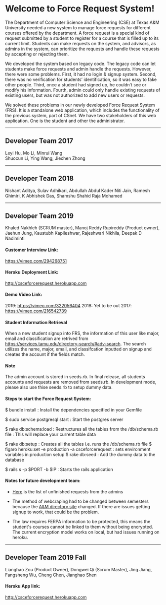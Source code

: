 Welcome to Force Request System!
===================

The Department of Computer Science and Engineering (CSE) at Texas A&M University needed a new system to manage force requests for different courses offered by the department. A force request is a special kind of request submitted by a student to register for a course that is filled up to its current limit. Students can make requests on the system, and advisors, as admins in the system, can prioritize the requests and handle these requests by accepting or rejecting them.

We developed the system based on legacy code. The legacy code can let students make force requests and admin handle the requests. However, there were some problems. First, it had no login & signup system. Second, there was no verification for students’ identification, so it was easy to fake other people. Third, once a student had signed up, he couldn’t see or modify his information. Fourth, admin could only handle existing requests of existing users, but was not authorized to add new users or requests.

We solved these problems in our newly developed Force Request System (FRS). It is a standalone web application, which includes the functionality of the previous system, part of CSnet. We have two stakeholders of this web application. One is the student and other the administrator. 

----------
Developer Team 2017
-------------
Leyi Hu,
Mo Li,
Minrui Wang<br>
Shuocun Li,
Ying Wang,
Jiechen Zhong

----------
Developer Team 2018
-------------
Nishant Aditya,
Sulav Adhikari,
Abdullah Abdul Kader
Niti Jain,
Ramesh Ghimiri,
K Abhishek Das,
Shamshu Shahid Raja Mohamed

----------
Developer Team 2019
-------------

Khaled Nakhleh (SCRUM master),
Manoj Reddy Rupireddy (Product owner),
Jaehun Jung,
Kaustubh Kapileshwar,
Rajeshwari Nikhila,
Deepak D Nadiminti

#### <i class="icon-folder-open"></i> Customer Interview Link:
https://vimeo.com/294268751

#### <i class="icon-folder-open"></i> Heroku Deployment Link:
http://csceforcerequest.herokuapp.com


#### <i class="icon-folder-open"></i> Demo Video Link:
2019: https://vimeo.com/322056404
2018: Yet to be out
2017: https://vimeo.com/216542739


#### <i class="icon-folder-open"></i> Student Information Retrieval
When a new student signup into FRS, the information of this user like major, email and classification are retrived from https://services.tamu.edu/directory-search/#adv-search.
The search utilizes the name, major, email, and classifcation inputted on signup and creates the account if the fields match.

#### <i class="icon-folder-open"></i> Note

The admin account is stored in seeds.rb. In final release, all students accounts and requests are removed from seeds.rb.
In development mode, please also use thise seeds.rb to setup dummy data.


#### <i class="icon-file"></i> Steps to start the Force Request System:

$ bundle install
:   Install the dependencies specified in your Gemfile

$ sudo service postgresql start
:   Start the postgres server

$ rake db:schema:load
:   Restructures all the tables from the /db/schema.rb file
:   This will replace your current table data

$ rake db:setup
:   Creates all the tables i.e. runs the /db/schema.rb file
$ figaro heroku:set -e production -a csceforcerequest
:   sets environment variables in production setup
$ rake db:seed
:   Add the dummy data to the database

$ rails s \-p \$PORT -b \$IP
:   Starts the rails application

#### <i class="icon-file"></i> Notes for future development team:
 * [Here](https://docs.google.com/document/d/1bp5Ccr3d8WfrRNE1FaksYTmqn09jIwiDUtPCiPuUGcE/edit?usp=sharing) is the list of unfinished requests from the admins
 
 * The method of webcraping had to be changed between semesters because the [A&M directory site](https://services.tamu.edu/directory-search/#adv-search) changed. 
   If there are issues getting signup to work, that could be the problem.
   
 * The law requires FERPA information to be protected, this means the student's courses cannot be linked to
   them without being encrypted. The current encryption model works on local, but had issues running on heroku.
    


----------
Developer Team 2019 Fall
-------------
Lianghao Zou (Product Owner),
Dongwei Qi (Scrum Master),
Jing Jiang,
Fangsheng Wu,
Cheng Chen,
Jianghao Shen

#### <i class="icon-folder-open"></i> Heroku App link:
http://csceforcerequest.herokuapp.com
